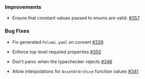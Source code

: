### Improvements

- Ensure that constant values passed to enums are valid.
  [#357](https://github.com/pulumi/pulumi-yaml/pull/357)

### Bug Fixes

- Fix generated `Pulumi.yaml` on convert
  [#339](https://github.com/pulumi/pulumi-yaml/pull/339)

- Enforce top level required properties
  [#350](https://github.com/pulumi/pulumi-yaml/pull/350)

- Don't panic when the typechecker rejects
  [#346](https://github.com/pulumi/pulumi-yaml/pull/346)

- Allow interpolations for `AssetOrArchive` function values
  [#341](https://github.com/pulumi/pulumi-yaml/pull/341)
